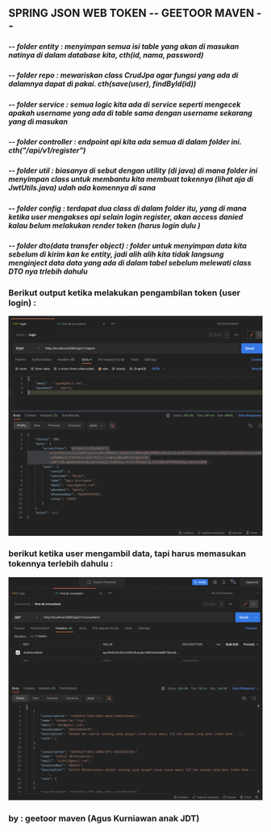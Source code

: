 ## **SPRING JSON WEB TOKEN -- GEETOOR MAVEN --**

##### -- folder entity : menyimpan semua isi table yang akan di masukan natinya di dalam database kita, cth(id, nama, password)

##### -- folder repo : mewariskan class CrudJpa agar fungsi yang ada di dalamnya dapat di pakai. cth(save(user), findById(id))

##### -- folder service : semua logic kita ada di service seperti mengecek apakah username yang ada di table sama dengan username sekarang yang di masukan

##### -- folder controller : endpoint api kita ada semua di dalam folder ini. cth("/api/v1/register")

##### -- folder util : biasanya di sebut dengan utility (di java) di mana folder ini menyimpan class untuk membantu kita membuat tokennya (lihat aja di JwtUtils.java) udah ada komennya di sana

##### -- folder config : terdapat dua class di dalam folder itu, yang di mana ketika user mengakses api selain login register, akan access danied kalau belum melakukan render token (harus login dulu )

##### -- folder dto(data transfer object) : folder untuk menyimpan data kita sebelum di kirim kan ke entity, jadi alih alih kita tidak langsung menginject data data yang ada di dalam tabel sebelum melewati class DTO nya trlebih dahulu

### Berikut output ketika melakukan pengambilan token (user login) : 

![](src/main/java/id/co/geetoor/demoauth/img/post.png)


### berikut ketika user  mengambil data, tapi harus memasukan tokennya terlebih dahulu : 
![](src/main/java/id/co/geetoor/demoauth/img/get.png)

### by : geetoor maven (Agus Kurniawan anak JDT)